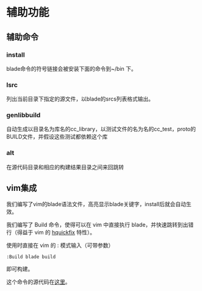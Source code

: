 # 辅助功能 #

## 辅助命令 ##

### install ###

blade命令的符号链接会被安装下面的命令到~/bin 下。

### lsrc ###

列出当前目录下指定的源文件，以blade的srcs列表格式输出。

### genlibbuild ###

自动生成以目录名为库名的cc_library，以测试文件的名为名的cc_test，proto的BUILD文件，并假设这些测试都依赖这个库

### alt ###

在源代码目录和相应的构建结果目录之间来回跳转

## vim集成 ##

我们编写了vim的blade语法文件，高亮显示blade关键字，install后就会自动生效。

我们编写了 Build 命令，使得可以在 vim 中直接执行 blade，并快速跳转到出错行（得益于 vim 的
[hquickfix](http://easwy.com/blog/archives/advanced-vim-skills-quickfix-mode/) 特性）。

使用时直接在 vim 的 : 模式输入（可带参数）

```vim
:Build blade build
```

即可构建。

这个命令的源代码在[这里](https://github.com/chen3feng/devenv/blob/master/_vimrc)。
